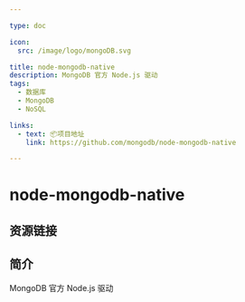 ```yaml
---

type: doc

icon:
  src: /image/logo/mongoDB.svg

title: node-mongodb-native
description: MongoDB 官方 Node.js 驱动
tags:
  - 数据库
  - MongoDB
  - NoSQL

links:
  - text: 📦项目地址
    link: https://github.com/mongodb/node-mongodb-native

---
```


<ShowLogo />

# node-mongodb-native

<ShowTags />

<ShowBreadcrumb />

## 资源链接

<ShowLinks />

## 简介

MongoDB 官方 Node.js 驱动
